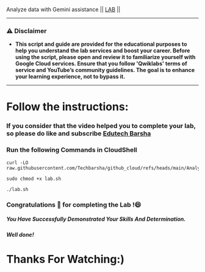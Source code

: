  Analyze data with Gemini assistance || [LAB](https://www.cloudskillsboost.google/focuses/80989?parent=catalog) ||

---
### ⚠️ Disclaimer
- **This script and guide are provided for  the educational purposes to help you understand the lab services and boost your career. Before using the script, please open and review it to familiarize yourself with Google Cloud services. Ensure that you follow 'Qwiklabs' terms of service and YouTube’s community guidelines. The goal is to enhance your learning experience, not to bypass it.**
---
# Follow the instructions:
### If you consider that the video helped you to complete your lab, so please do like and subscribe [Edutech Barsha](https://www.youtube.com/@edutechbarsha)


### Run the following Commands in CloudShell
```
curl -LO raw.githubusercontent.com/Techbarsha/github_cloud/refs/heads/main/Analyze%20data%20with%20Gemini%20assistance/lab.sh

sudo chmod +x lab.sh

./lab.sh
```

### Congratulations 🎉 for completing the Lab !😄

##### *You Have Successfully Demonstrated Your Skills And Determination.*

#### *Well done!*

# Thanks For Watching:)
